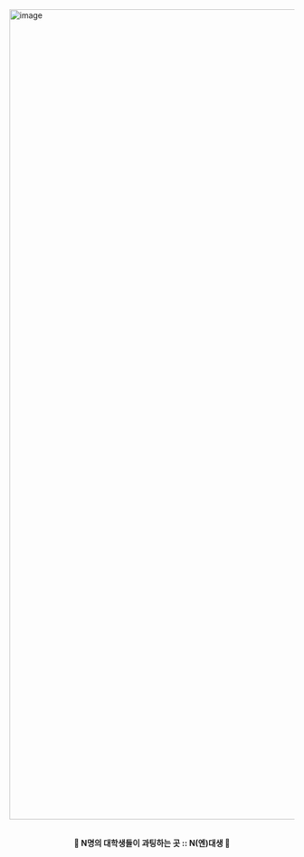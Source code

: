 <img width="1434" alt="image" src="https://github.com/SeyeonJang/NDaeSaeng/assets/47477205/327765e5-8c62-40d7-b5a8-1defa432f0a8">

</br>
<p align="center">
  <br><strong>💌 N명의 대학생들이 과팅하는 곳 :: N(엔)대생 💌</strong></br>
</p>
